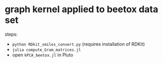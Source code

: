 # graph kernel applied to beetox data set

steps:
* `python RDkit_smiles_convert.py` (requires installation of RDKit)
* `julia compute_Gram_matrices.jl`
* open `kPCA_beetox.jl` in Pluto
